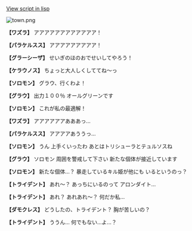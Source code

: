 [View script in lisp](../scripts/210141063.txt)

![town.png](../images/backgrounds/town.png)

**【ワズラ】**
アアアアアアアアアアアア！

**【パラケルスス】**
アアアアアアアアア！

**【グラーシーザ】**
せいぎのほのおでせいしてやろう！

**【ケラウノス】**
ちょっと大人しくしててね～っ

**【ソロモン】**
グラウ、行くわよ！

**【グラウ】**
出力１００％
オールグリーンです

**【ソロモン】**
これが私の最適解！

**【ワズラ】**
アアアアアアあああっ…

**【パラケルスス】**
アアアアあううっ…

**【ソロモン】**
うん
上手くいったわ
あとはトリシューラとテュルソスね

**【グラウ】**
ソロモン
周囲を警戒して下さい
新たな個体が接近しています

**【ソロモン】**
新たな個体…？
暴走しているキル姫が他にも
いるというのっ？

**【トライデント】**
あれ～？
あっちにいるのって
アロンダイト…

**【トライデント】**
あれ？
あれあれ～？
何だか私…

**【ダモクレス】**
どうしたの、トライデント？
胸が苦しいの？

**【トライデント】**
ううん…
何でもない…よ…？